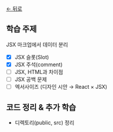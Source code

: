 [← 뒤로](../README.md)

## 학습 주제

JSX 마크업에서 데이터 분리

- [x] JSX 슬롯(Slot)
- [x] JSX 주석(comment)
- [ ] JSX, HTML과 차이점
- [ ] JSX 공백 문제
- [ ] 엑서사이즈 (디자인 시안 → React × JSX)

## 코드 정리 & 추가 학습

- 디렉토리(public, src) 정리